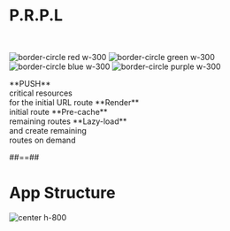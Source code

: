 <!-- .slide: class="flex-row"-->

# P.R.P.L

<br>

![border-circle red w-300](./assets/images/PRPL/push.png)
![border-circle green w-300](./assets/images/PRPL/render.svg)
![border-circle blue w-300](./assets/images/PRPL/precache.png)
![border-circle purple w-300](./assets/images/PRPL/lazy.png)

<p>
<span class="center">**PUSH**<br/> critical resources<br/> for the initial URL route</span>
<span class="center">**Render**<br/> initial route</span>
<span class="center">**Pre-cache**<br/> remaining routes</span>
<span class="center">**Lazy-load**<br/> and create remaining <br/> routes on demand</span>
</p>

##==##

# App Structure

![center h-800](./assets/images/PRPL/app-build-components.png)
